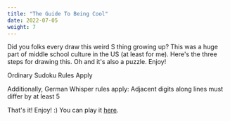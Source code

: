 ```yaml
---
title: "The Guide To Being Cool"
date: 2022-07-05
weight: 7
---
```


<p>Did you folks every draw this weird S thing growing up? This was a huge part of middle school culture in the US (at least for me). Here's the three steps for drawing this. Oh and it's also a puzzle. Enjoy!</p>
<p>
Ordinary Sudoku Rules Apply
</p>
<p>
Additionally, German Whisper rules apply: Adjacent digits along lines must differ by at least 5
</p>
<p>That's it! Enjoy! :)
You can play it <a href="https://tinyurl.com/theguidetobeingcool">here</a>.


</p>